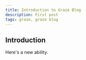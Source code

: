 ```yaml
---
title: Introduction to Graze Blog
description: First post
tags: graze, graze blog
---
```

## Introduction ##
Here's a new ability.
